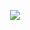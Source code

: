 <p align='center'>
    <img src="https://capsule-render.vercel.app/api?type=waving&color=FFB6C1	&height=300&section=header&text=I%20am%20JinHui%20render&fontSize=90&animation=fadeIn&fontAlignY=38&desc=Decorate%20GitHub%20Profile%20or%20any%20Repo%20like%20me!&descAlignY=51&descAlign=62"/>
</p>
